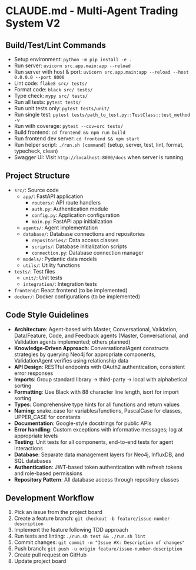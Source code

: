 # CLAUDE.md - Multi-Agent Trading System V2

## Build/Test/Lint Commands
- Setup environment: `python -m pip install -e .`
- Run server: `uvicorn src.app.main:app --reload`
- Run server with host & port: `uvicorn src.app.main:app --reload --host 0.0.0.0 --port 8000`
- Lint code: `flake8 src/ tests/`
- Format code: `black src/ tests/`
- Type check: `mypy src/ tests/`
- Run all tests: `pytest tests/`
- Run unit tests only: `pytest tests/unit/`
- Run single test: `pytest tests/path_to_test.py::TestClass::test_method -v`
- Run with coverage: `pytest --cov=src tests/`
- Build frontend: `cd frontend && npm run build`
- Run frontend dev server: `cd frontend && npm start`
- Run helper script: `./run.sh [command]` (setup, server, test, lint, format, typecheck, clean)
- Swagger UI: Visit `http://localhost:8000/docs` when server is running

## Project Structure
- `src/`: Source code
  - `app/`: FastAPI application
    - `routers/`: API route handlers 
    - `auth.py`: Authentication module
    - `config.py`: Application configuration
    - `main.py`: FastAPI app initialization
  - `agents/`: Agent implementation 
  - `database/`: Database connections and repositories
    - `repositories/`: Data access classes
    - `scripts/`: Database initialization scripts
    - `connection.py`: Database connection manager
  - `models/`: Pydantic data models
  - `utils/`: Utility functions
- `tests/`: Test files
  - `unit/`: Unit tests
  - `integration/`: Integration tests
- `frontend/`: React frontend (to be implemented)
- `docker/`: Docker configurations (to be implemented)

## Code Style Guidelines
- **Architecture**: Agent-based with Master, Conversational, Validation, Data/Feature, Code, and Feedback agents (Master, Conversational, and Validation agents implemented; others planned)
- **Knowledge-Driven Approach**: ConversationalAgent constructs strategies by querying Neo4j for appropriate components, ValidationAgent verifies using relationship data
- **API Design**: RESTful endpoints with OAuth2 authentication, consistent error responses
- **Imports**: Group standard library → third-party → local with alphabetical sorting
- **Formatting**: Use Black with 88 character line length, isort for import sorting
- **Types**: Comprehensive type hints for all functions and return values
- **Naming**: snake_case for variables/functions, PascalCase for classes, UPPER_CASE for constants
- **Documentation**: Google-style docstrings for public APIs
- **Error handling**: Custom exceptions with informative messages; log at appropriate levels
- **Testing**: Unit tests for all components, end-to-end tests for agent interactions
- **Database**: Separate data management layers for Neo4j, InfluxDB, and SQL databases
- **Authentication**: JWT-based token authentication with refresh tokens and role-based permissions
- **Repository Pattern**: All database access through repository classes

## Development Workflow
1. Pick an issue from the project board
2. Create a feature branch: `git checkout -b feature/issue-number-description`
3. Implement the feature following TDD approach
4. Run tests and linting: `./run.sh test && ./run.sh lint`
5. Commit changes: `git commit -m "Issue #X: Description of changes"`
6. Push branch: `git push -u origin feature/issue-number-description`
7. Create pull request on GitHub
8. Update project board